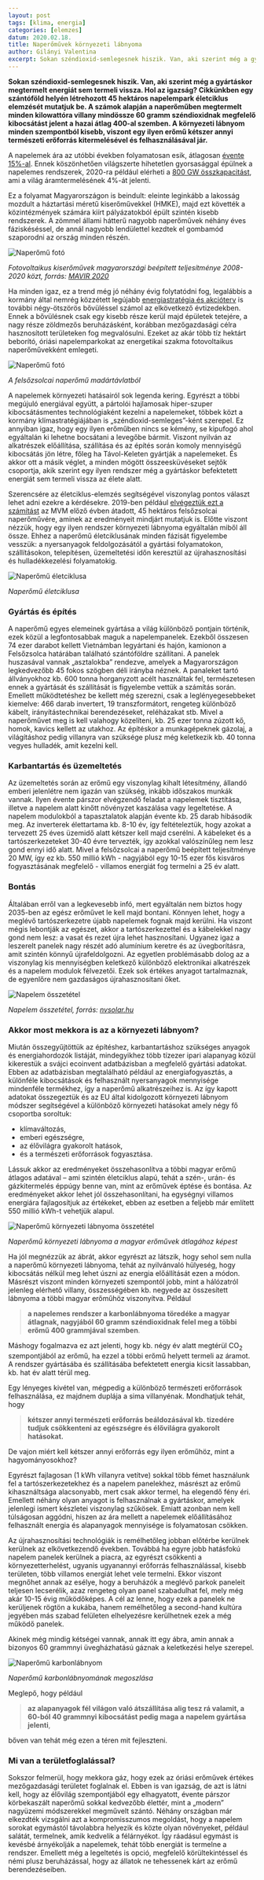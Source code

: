 ```yaml
---
layout: post
tags: [klima, energia]
categories: [elemzes]
datum: 2020.02.18.
title: Naperőművek környezeti lábnyoma 
author: Gilányi Valentina
excerpt: Sokan széndioxid-semlegesnek hiszik. Van, aki szerint még a gyártáskor megtermelt energiát sem termeli vissza. Hol az igazság? Cikkünkben egy szántóföld helyén létrehozott 45 hektáros napelempark életciklus elemzését mutatjuk be. A számok alapján a naperőműben megtermelt minden kilowattóra villany mindössze 60 gramm széndioxidnak megfelelő kibocsátást jelent a hazai átlag 400-al szemben. A környezeti lábnyom minden szempontból kisebb, viszont egy ilyen erőmű kétszer annyi természeti erőforrás kitermelésével és felhasználásával jár.
---
```


**Sokan széndioxid-semlegesnek hiszik. Van, aki szerint még a gyártáskor megtermelt energiát sem termeli vissza. Hol az igazság? Cikkünkben egy szántóföld helyén létrehozott 45 hektáros napelempark életciklus elemzését mutatjuk be. A számok alapján a naperőműben megtermelt minden kilowattóra villany mindössze 60 gramm széndioxidnak megfelelő kibocsátást jelent a hazai átlag 400-al szemben. A környezeti lábnyom minden szempontból kisebb, viszont egy ilyen erőmű kétszer annyi természeti erőforrás kitermelésével és felhasználásával jár.**

A napelemek ára az utóbbi években folyamatosan esik, átlagosan [évente 15%-al](https://www.mnnsz.hu/nagyot-csokkentek-a-napelemarak/). Ennek köszönhetően világszerte hihetetlen gyorsasággal épülnek a napelemes rendszerek, 2020-ra például elérheti a [800 GW összkapacitást](https://www.solareb2b.it/wp-content/uploads/2016/06/SPE_GMO2016_full_version.pdf), ami a világ áramtermelésének 4%-át jelenti. 

Ez a folyamat Magyarországon is beindult:  eleinte leginkább a lakosság mozdult a háztartási méretű kiserőművekkel (HMKE), majd ezt követték a közintézmények számára kiírt pályázatokból épült szintén kisebb rendszerek. A zömmel állami hátterű nagyobb naperőművek néhány éves fáziskéséssel, de annál nagyobb lendülettel kezdtek el gombamód szaporodni az ország minden részén. 

![Naperőmű fotó](/assets/PV_magyar.png) 

*Fotovoltaikus kiserőművek magyarországi beépített teljesítménye 2008-2020 közt, forrás: [MAVIR 2020](http://mavir.hu/documents/10258/233193818/PV+BT_adatok_2008_2020_MAVIR+WEBRE.pdf)*

Ha minden igaz, ez a trend még jó néhány évig folytatódni fog, legalábbis a kormány által nemrég közzétett legújabb [energiastratégia és akcióterv](https://www.kormany.hu/download/9/d4/c1000/ITM_Klima_es_Termeszetvedelmi_Akcioterv.pdf) is további négy-ötszörös  bővüléssel számol az elkövetkező évtizedekben. Ennek a bővülésnek csak egy kisebb része kerül majd épületek tetejére, a nagy része zöldmezős beruházásként, korábban mezőgazdasági célra hasznosított területeken fog megvalósulni. Ezeket az akár több tíz hektárt beborító, óriási napelemparkokat az energetikai szakma fotovoltaikus naperőművekként emlegeti. 

![Naperőmű fotó](/assets/naperomu_foto.jpg) 

*A felsőzsolcai naperőmű madártávlatból*

A napelemek környezeti hatásairól sok legenda kering. Egyrészt a többi megújuló energiával együtt, a pártolói hajlamosak hiper-szuper kibocsátásmentes technológiaként kezelni a napelemeket, többek közt a kormány klímastratégiájában is „széndioxid-semleges”-ként szerepel. Ez annyiban igaz, hogy egy ilyen erőműben nincs se kémény, se kipufogó ahol egyáltalán ki lehetne bocsátani a levegőbe bármit. Viszont nyilván az alkatrészek előállítása, szállítása és az építés során komoly mennyiségű kibocsátás jön létre, főleg ha Távol-Keleten gyártják a napelemeket. És akkor ott a másik véglet, a minden mögött összeesküvéseket sejtők csoportja, akik szerint egy ilyen rendszer még a gyártáskor befektetett energiát sem termeli vissza az élete alatt. 

Szerencsére az életciklus-elemzés segítségével viszonylag pontos választ lehet adni ezekre a kérdésekre. 2019-ben például [elvégeztük ezt a számítást](https://lcacenter.hu/article/2020-3/) az MVM előző évben átadott, 45 hektáros felsőzsolcai naperőművére, aminek az eredményeit mindjárt mutatjuk is. 
Előtte viszont nézzük, hogy egy ilyen rendszer környezeti lábnyoma egyáltalán miből áll össze. Ehhez a naperőmű életciklusának minden fázisát figyelembe vesszük: a nyersanyagok feldolgozásától a gyártási folyamatokon, szállításokon, telepítésen, üzemeltetési időn keresztül az újrahasznosítási és hulladékkezelési folyamatokig. 

![Naperőmű életciklusa](/assets/naperomu_eletciklus.png) 

*Naperőmű életciklusa*

### Gyártás és építés
A naperőmű egyes elemeinek gyártása a világ különböző pontjain történik, ezek közül a legfontosabbak maguk a napelempanelek. Ezekből összesen 74 ezer darabot kellett Vietnámban legyártani és hajón, kamionon a Felsőzsolca határában található szántóföldre szállítani. A panelek huszasával vannak „asztalokba” rendezve, amelyek a Magyarországon legkedvezőbb 45 fokos szögben déli irányba néznek. A panaleket tartó állványokhoz kb. 600 tonna horganyzott acélt használtak fel, természetesen ennek a gyártását és szállítását is figyelembe vettük a számítás során. Emellett működtetéshez be kellett még szerezni, csak a leglényegesebbeket kiemelve: 466 darab invertert, 19 transzformátort, rengeteg különböző kábelt, irányítástechnikai berendezéseket, reléházakat  stb. Mivel a naperőművet meg is kell valahogy közelíteni, kb. 25 ezer tonna zúzott kő, homok, kavics kellett az utakhoz. Az építéskor a munkagépeknek gázolaj, a világításhoz pedig villanyra van szüksége plusz még keletkezik kb. 40 tonna vegyes hulladék, amit kezelni kell. 

### Karbantartás és üzemeltetés
Az üzemeltetés során az erőmű egy viszonylag kihalt létesítmény, állandó emberi jelenlétre nem igazán van szükség, inkább időszakos munkák vannak. Ilyen évente párszor elvégzendő feladat a napelemek tisztítása, illetve a napelem alatt kinőtt növényzet kaszálása vagy legeltetése. A napelem modulokból a tapasztalatok alapján évente kb. 25 darab hibásodik meg. Az inverterek élettartama kb. 8-10 év, így feltételeztük, hogy azokat a tervezett 25 éves üzemidő alatt kétszer kell majd cserélni. A kábeleket és a tartószerkezeteket 30-40 évre tervezték, így azokkal valószínűleg nem lesz gond ennyi idő alatt. Mivel a felsőzsolcai a naperőmű beépített teljesítménye 20 MW, így ez kb. 550 millió kWh - nagyjából egy 10-15 ezer fős kisváros fogyasztásának megfelelő - villamos energiát fog termelni a 25 év alatt.  

### Bontás
Általában erről van a legkevesebb infó, mert egyáltalán nem biztos hogy 2035-ben az egész erőművet le kell majd bontani. Könnyen lehet, hogy a meglévő tartószerkezetre újabb napelemek fognak majd kerülni. Ha viszont mégis lebontják az egészet, akkor a tartószerkezettel és a kábelekkel nagy gond nem lesz: a vasat és rezet újra lehet hasznosítani. Ugyanez igaz a leszerelt panelek nagy részét adó alumínium keretre és az üvegborításra, amit szintén könnyű újrafeldolgozni. Az egyetlen problémásabb dolog az a viszonylag kis mennyiségben keletkező különböző elektronikai alkatrészek és a napelem modulok félvezetői. Ezek sok értékes anyagot tartalmaznak, de egyenlőre nem gazdaságos újrahasznosítani őket. 
  
![Napelem összetétel](/assets/napelem_reszei.jpg) 

*Napelem összetétel, forrás: [nvsolar.hu](https://nvsolar.hu)*

### Akkor most mekkora is az a környezeti lábnyom?
Miután összegyűjtöttük az építéshez, karbantartáshoz szükséges anyagok és energiahordozók listáját, mindegyikhez több tízezer ipari alapanyag közül kikerestük a svájci ecoinvent adatbázisban a megfelelő gyártási adatokat. Ebben az adatbázisban megtalálható például az energiafogyasztás, a különféle kibocsátások és felhasznált nyersanyagok mennyisége mindenféle termékhez, így a naperőmű alkatrészeihez is. Az így kapott adatokat összegeztük és az EU által kidolgozott környezeti lábnyom módszer segítségével a különböző környezeti hatásokat amely négy fő csoportba soroltuk:
* klímaváltozás, 
* emberi egészségre, 
* az élővilágra gyakorolt hatások,
* és a természeti erőforrások fogyasztása.   

Lássuk akkor az eredményeket összehasonlítva a többi magyar erőmű átlagos adatával – ami szintén életciklus alapú, tehát a szén-, urán- és gázkitermelés éppúgy benne van, mint az erőművek éptése és bontása. Az eredményeket akkor lehet jól összehasonlítani, ha egységnyi villamos energiára fajlagosítjuk az értékeket, ebben az esetben a feljebb már említett 550 millió kWh-t vehetjük alapul.

![Naperőmű környezeti lábnyoma összetétel](/assets/naperomu_labnyom.png) 

*Naperőmű környezeti lábnyoma a magyar erőművek átlagához képest*

Ha jól megnézzük az ábrát, akkor egyrészt az látszik, hogy sehol sem nulla a naperőmű környezeti lábnyoma, tehát az nyilvánvaló hülyeség, hogy kibocsátás nélkül meg lehet úszni az energia előállítását ezen a módon. Másrészt viszont minden környezeti szempontól jobb, mint a hálózatról jelenleg elérhető villany, összességében kb. negyede az összesített lábnyoma a többi magyar erőműhöz viszonyítva. Például 
> **a napelemes rendszer a karbonlábnyoma töredéke a magyar átlagnak, nagyjából 60 gramm széndioxidnak felel meg a többi erőmű 400 grammjával szemben**. 

Máshogy fogalmazva ez azt jelenti, hogy kb. négy év alatt megtérül CO<sub>2</sub> szempontjából az erőmű, ha ezzel a többi erőmű helyett termeli az áramot. A rendszer gyártásába és szállításába befektetett energia kicsit lassabban, kb. hat év alatt térül meg.

Egy lényeges kivétel van, mégpedig a különböző természeti erőforrások felhasználása, ez majdnem duplája a sima villanyénak. Mondhatjuk tehát, hogy 

> **kétszer annyi természeti erőforrás beáldozásával kb. tizedére tudjuk csökkenteni az egészségre és élővilágra gyakorolt hatásokat.**

De vajon miért kell kétszer annyi erőforrás egy ilyen erőműhöz, mint a hagyományosokhoz? 

Egyrészt fajlagosan (1 kWh villanyra vetítve) sokkal több fémet használunk fel a tartószerkezetekhez és a napelem panelekhez, másrészt az erőmű kihasználtsága alacsonyabb, mert csak akkor termel, ha elegendő fény éri. Emellett néhány olyan anyagot is felhasználnak a gyártáskor, amelyek jelenlegi ismert készletei viszonylag szűkösek. Emiatt azonban nem kell túlságosan aggódni, hiszen az ára mellett a napelemek előállításához felhasznált energia és alapanyagok mennyisége is folyamatosan csökken.

Az újrahasznosítási technológiák is remélhetőleg jobban előtérbe kerülnek kerülnek az elkövetkezendő években. Továbbá ha egyre jobb hatásfokú napelem panelek kerülnek a piacra, az egyrészt csökkenti a környezetterhelést, ugyanis ugyanannyi erőforrás felhasználással, kisebb területen, több villamos energiát lehet vele termelni. Ekkor viszont megnőhet annak az esélye, hogy a beruházók a meglévő parkok paneleit teljesen lecserélik, azaz rengeteg olyan panel szabadulhat fel, mely még akár 10-15 évig működőképes. A cél az lenne, hogy ezek a panelek ne kerüljenek rögtön a kukába, hanem remélhetőleg a second-hand kultúra jegyében más szabad felületen elhelyezésre kerülhetnek ezek a még működő panelek. 

Akinek még mindig kétségei vannak, annak itt egy ábra, amin annak a bizonyos 60 grammnyi üvegházhatású gáznak a keletkezési helye szerepel.

![Naperőmű karbonlábnyom](/assets/naperomu_karbonlabnyom.png) 

*Naperőmű karbonlábnyomának megoszlása*

Meglepő, hogy például

> **az alapanyagok fél világon való átszállítása alig tesz rá valamit, a 60-ból 40 grammnyi kibocsátást pedig maga a napelem gyártása jelenti**,

bőven van tehát még ezen a téren mit fejleszteni. 

### Mi van a területfoglalással?
Sokszor felmerül, hogy mekkora gáz, hogy ezek az óriási erőművek értékes mezőgazdasági területet foglalnak el. Ebben is van igazság, de azt is látni kell, hogy az élővilág szempontjából egy elhagyatott, évente párszor körbekaszált naperőmű sokkal kedvezőbb élettér, mint a „modern” nagyüzemi  módszerekkel megművelt szántó. Néhány országban már elkezdték vizsgálni azt a kompromisszumos megoldást, hogy a napelem sorokat egymástól távolabbra helyezik és közte olyan növényeket, például salátát, termelnek, amik kedvelik a félárnyékot. Így ráadásul egymást is kevésbé árnyékolják a napelemek, tehát több energiát is termelne a rendszer. Emellett még a legeltetés is opció, megfelelő körültekintéssel és némi plusz beruházással, hogy az állatok ne tehessenek kárt az erőmű berendezéseiben.  
